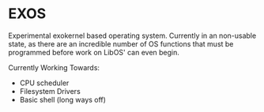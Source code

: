 EXOS
====

Experimental exokernel based operating system.  Currently in an non-usable state, as there are an incredible number of OS functions that must be programmed before work on LibOS' can even begin.

Currently Working Towards:
- CPU scheduler
- Filesystem Drivers
- Basic shell (long ways off)
